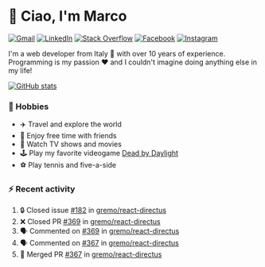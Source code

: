 # 👋 Ciao, I'm Marco

[![Gmail](https://img.shields.io/badge/Gmail-%23BB001B?style=flat-square&logo=gmail&logoColor=white)](mailto:gremo1982@gmail.com)
[![LinkedIn](https://img.shields.io/badge/LinkedIn-%230e76a8?style=flat-square&logo=linkedin)](https://www.linkedin.com/in/marco-polichetti)
[![Stack Overflow](https://img.shields.io/stackexchange/stackoverflow/r/220180?style=flat&logo=stackoverflow&label=Stack%20Overflow&color=%23F47F24)](https://stackoverflow.com/users/220180)
[![Facebook](https://img.shields.io/badge/-Facebook-%234267B2?style=flat-square&logo=facebook&logoColor=white)](https://www.facebook.com/marco.poliketti)
[![Instagram](https://img.shields.io/badge/-Instagram-%23C13584?style=flat-square&logo=instagram&logoColor=white)](https://www.instagram.com/marco.gremo)

I'm a web developer from Italy 🍕 with over 10 years of experience. Programming is my passion ❤️ and I couldn't imagine doing anything else in my life!

[![GitHub stats](https://github-readme-stats.vercel.app/api?username=gremo&show_icons=true&rank_icon=github&theme=transparent)](https://github.com/anuraghazra/github-readme-stats)

### 📅 Hobbies

- ✈️ Travel and explore the world
- 🍻 Enjoy free time with friends
- 🎥 Watch TV shows and movies
- 🕹️ Play my favorite videogame [Dead by Daylight](https://deadbydaylight.com)
- ⚽ Play tennis and five-a-side

### ⚡ Recent activity

<!--START_SECTION:activity-->
1. 🔒 Closed issue [#182](https://github.com/gremo/react-directus/issues/182) in [gremo/react-directus](https://github.com/gremo/react-directus)
2. ❌ Closed PR [#369](https://github.com/gremo/react-directus/pull/369) in [gremo/react-directus](https://github.com/gremo/react-directus)
3. 🗣 Commented on [#369](https://github.com/gremo/react-directus/pull/369#issuecomment-1659928660) in [gremo/react-directus](https://github.com/gremo/react-directus)
4. 🗣 Commented on [#367](https://github.com/gremo/react-directus/pull/367#issuecomment-1659922395) in [gremo/react-directus](https://github.com/gremo/react-directus)
5. 🎉 Merged PR [#367](https://github.com/gremo/react-directus/pull/367) in [gremo/react-directus](https://github.com/gremo/react-directus)
<!--END_SECTION:activity-->
